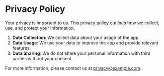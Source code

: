 # Privacy Policy

Your privacy is important to us. This privacy policy outlines how we collect, use, and protect your information.

1. **Data Collection**: We collect data about your usage of the app.
2. **Data Usage**: We use your data to improve the app and provide relevant features.
3. **Data Sharing**: We do not share your personal information with third parties without your consent.

For more information, please contact us at privacy@example.com.
